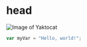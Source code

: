 # head
![Image of Yaktocat](https://octodex.github.com/images/yaktocat.png)
``` javascript
var myVar = "Hello, world!";
```
